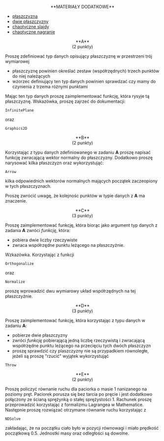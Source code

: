 <center>
**MATERIAŁY DODATKOWE**
</center>

- [płaszczyzna](https://mathworld.wolfram.com/Plane.html)
- [dwie płaszczyzny](https://mathworld.wolfram.com/Plane-PlaneIntersection.html)
- [chaotyczne slajdy](---ThisDir---/all.pdf)
- [chaotyczne nagranie](https://ujchmura-my.sharepoint.com/:v:/g/personal/kacper_topolnicki_uj_edu_pl/EUX8oe3H3YNBqorS5Gv4MjYBeI8CrButWBguYT8-eOmq5g?e=reCbhb)

<center>
**A**
</center>

<center>
(2 punkty)
</center>

Proszę zdefiniować typ danych opisujący płaszczyznę w przestrzeni
trój wymiarowej

- płaszczyznę powinien określać zestaw (współrzędnych) trzech punktów do niej należących
- wzorzec definiujący ten typ danych powinien sprawdzać czy mamy do czynienia z trzema różnymi
  punktami 

Mając ten typ danych proszę zaimplementować funkcję, która rysyje tą płaszczyznę. Wskazówka,
proszę zajrzeć do dokumentacji:

```
InfinitePlane
```

oraz

```
Graphics2D
```
<center>
**B**
</center>

<center>
(2 punkty)
</center>

Korzystając z typu danych zdefiniowanego w zadaniu **A** proszę napisać funkcję zwracającą
wektor normalny do płaszczyzny. Dodatkowo proszę narysować kilka płaszczyzn oraz
wykorzystująć:
```
Arrow
```
kilka odpowiednich wektorów normalnych mających początek zaczeopiony w tych płaszczyznach.

Proszę zwrócić uwagę, że kolejnośc punktów w typie danych 
z **A** ma znaczenie. 

<center>
**C**
</center>

<center>
(3 punkty)
</center>

Proszę zaimplementować funkcję, która biorąc jako argument typ danych z zadania **A**
zwróci *funkcję*, która:

- pobiera dwie liczby rzeczywiste
- zwraca współrzędne punktu leżącego na płaszczyźnie.

Wzkazówka. Korzystając z funkcji
```
Orthogonalize
```
oraz 
```
Normalize
```
proszę wprowadzić dwu wymiarowy układ współrzędnych na tej płaszczyźnie. 

<center>
**D**
</center>

<center>
(3 punkty)
</center>

Proszę zaimplementować funkcję, która korzystając z typu danych w zadaniu **A**:

- pobierze dwie płaszczyzny
- zwróci *funkcję* pobierającą jedną liczbę rzeczywistą i zwracającą współrzędne
  punktu leżącego na przecięciu tych dwóch płaszczyzn
- proszę sprawdzić czy plaszczyzny nie są przypadkiem równoległe, jeżeli są proszę "rzucić" wyjątek wykorzystująć
```
Throw
```

<center>
**E**
</center>

<center>
(2 punkty)
</center>

Proszę policzyć równanie ruchu dla paciorka o masie $1$ nanizanego na
poziomy pręt. Paciorek porusza się bez tarcia po pręcie i 
jest dodatkowo połączony ze ścianą sprężynką o 
stałej sprężystości $1$.
Rachunek proszę przeprowadzić korzystając z formalizmu Lagrangea 
w Mathematice. Następnie proszę rozwiązać
otrzymane równanie ruchu korzystając z 
```
NDSolve
```
zakładając, że na początku ciało było w pozycji równowagi i miało prędkość początkową
$0.5$. Jednostki masy oraz odległości są dowolne.
